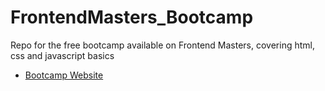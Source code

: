 # FrontendMasters_Bootcamp

Repo for the free bootcamp available on Frontend Masters, covering html, css and javascript basics

- [Bootcamp Website](https://frontendmasters.com/bootcamp/)